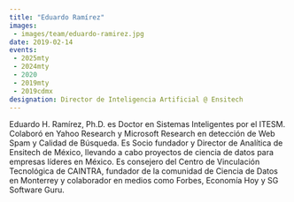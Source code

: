 ```yaml
---
title: "Eduardo Ramírez"
images:
 - images/team/eduardo-ramirez.jpg
date: 2019-02-14
events:
 - 2025mty
 - 2024mty
 - 2020
 - 2019mty
 - 2019cdmx
designation: Director de Inteligencia Artificial @ Ensitech 
---
```


Eduardo H. Ramírez, Ph.D. es Doctor en Sistemas Inteligentes por el ITESM. Colaboró en Yahoo Research y Microsoft Research en detección de Web Spam y Calidad de Búsqueda. Es Socio fundador y Director de Analítica de Ensitech de México, llevando a cabo proyectos de ciencia de datos para empresas líderes en México. Es consejero del Centro de Vinculación Tecnológica de CAINTRA, fundador de la comunidad de Ciencia de Datos en Monterrey y colaborador en medios como Forbes, Economía Hoy y SG Software Guru.